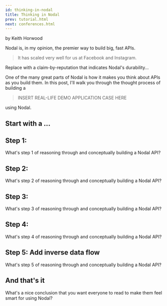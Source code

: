 ```yaml
---
id: thinking-in-nodal
title: Thinking in Nodal
prev: tutorial.html
next: conferences.html
---
```


by Keith Horwood

Nodal is, in my opinion, the premier way to build big, fast APIs.

>It has scaled very well for us at Facebook and Instagram.

Replace with a claim-by-reputation that indicates Nodal's durability...

One of the many great parts of Nodal is how it makes you think about APIs as you build them. In this post, I'll walk you through the thought process of building a

>INSERT REAL-LIFE DEMO APPLICATION CASE HERE

using Nodal.

## Start with a ...


## Step 1:

What's step 1 of reasoning through and conceptually building a Nodal API?

## Step 2:

What's step 2 of reasoning through and conceptually building a Nodal API?

## Step 3:

What's step 3 of reasoning through and conceptually building a Nodal API?

## Step 4:

What's step 4 of reasoning through and conceptually building a Nodal API?

## Step 5: Add inverse data flow

What's step 5 of reasoning through and conceptually building a Nodal API?

## And that's it

What's a nice conclusion that you want everyone to read to make them feel smart for using Nodal?
